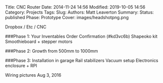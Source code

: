 Title: CNC Router
Date: 2014-11-24 14:56
Modified: 2019-10-05 14:56
Category: Projects
Tags:
Slug:
Authors: Matt Leaverton
Summary:
Status: published
Phase: Prototype
Cover: images/headshotpng.png

Dropbox / Etc / CNC

###Phase 1:
Your Inventables Order Confirmation (#kd3vc6b)
Shapeoko kit
Smoothieboard + stepper motors

###Phase 2:
Growth from 500mm to 1000mm

###Phase 3:
Installation in garage
Rail stabilizers
Vacuum setup
Electronics enclosure + RPI

Wiring pictures Aug 3, 2016